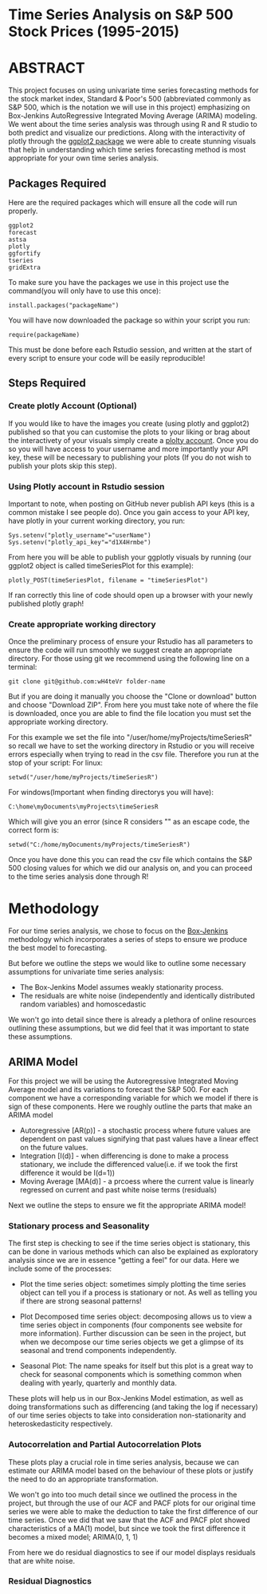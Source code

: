 # Time Series Analysis on S&P 500 Stock Prices (1995-2015)

# ABSTRACT
This project focuses on using univariate time series forecasting methods for the stock market index, Standard & Poor's 500 (abbreviated commonly as S&P 500, which is the notation we will use in this project) emphasizing on Box-Jenkins AutoRegressive Integrated Moving Average (ARIMA) modeling. We went about the time series analysis was through using R and R studio to both predict and visualize our predictions. Along with the interactivity of plotly through the [ggplot2 package](https://github.com/tidyverse/ggplot2) we were able to create stunning visuals that help in understanding which time series forecasting method is most appropriate for your own time series analysis. 
## Packages Required
Here are the required packages which will ensure all the code will run properly. 

	ggplot2
	forecast 
	astsa
	plotly 
	ggfortify
	tseries
	gridExtra

To make sure you have the packages we use in this project use the command(you will only have to use this once): 

	install.packages("packageName") 

You will have now downloaded the package so within your script you run: 

	require(packageName)

This must be done before each Rstudio session, and written at the start of every script to ensure your code will be easily reproducible!
## Steps Required 

### Create plotly Account (Optional)	
If you would like to have the images you create (using plotly and ggplot2) published so that you can customise the plots to your liking or brag about the interactivety of your visuals simply create a [plolty account](https://plot.ly/). Once you do so you will have access to your username and more importantly your API key, these will be necessary to publishing your plots (If you do not wish to publish your plots skip this step). 

### Using Plotly account in Rstudio session
Important to note, when posting on GitHub never publish API keys (this is a common mistake I see people do). Once you gain access to your API key, have plotly in your current working directory, you run:

	Sys.setenv("plotly_username"="userName")
	Sys.setenv("plotly_api_key"="d1X4Hrmbe")

From here you will be able to publish your ggplotly visuals by running (our ggplot2 object is called timeSeriesPlot for this example):

	plotly_POST(timeSeriesPlot, filename = "timeSeriesPlot")

If ran correctly this line of code should open up a browser with your newly published plotly graph!
### Create appropriate working directory
Once the preliminary process of ensure your Rstudio has all parameters to ensure the code will run smoothly we suggest create an appropriate directory. For those using git we recommend using the  following line on a terminal:

	git clone git@github.com:wH4teVr folder-name

But if you are doing it manually you choose the "Clone or download" button and choose "Download ZIP". From here you must take note of where the file is downloaded, once you are able to find the file location you must set the appropriate working directory. 

For this example we set the file into "/user/home/myProjects/timeSeriesR" so recall we have to set the working directory in Rstudio or you will receive errors especially when trying to read in the csv file. Therefore you run at the stop of your script:
For linux:

	setwd("/user/home/myProjects/timeSeriesR")

For windows(Important when finding directorys you will have):

	C:\home\myDocuments\myProjects\timeSeriesR

Which will give you an error (since R considers "\" as an escape code, the correct form is:

	setwd("C:/home/myDocuments/myProjects/timeSeriesR")

Once you have done this you can read the csv file which contains the S&P 500 closing values for which we did our analysis on, and you can proceed to the time series analysis done through R!

# Methodology 
For our time series analysis, we chose to focus on the [Box-Jenkins](https://en.wikipedia.org/wiki/Box%E2%80%93Jenkins#Box-Jenkins_model_identification) methodology which incorporates a series of steps to ensure we  produce the best model to forecasting.

But before we outline the steps we would like to outline some  necessary assumptions for univariate time series analysis:

- The Box-Jenkins Model assumes weakly stationarity process. 
- The residuals are white noise (independently and identically distributed random variables) and homoscedastic


We won't go into detail since there is already a plethora of online resources outlining these assumptions, but we did feel that it was important to state these assumptions.

## ARIMA Model 
For this project we will be using the Autoregressive Integrated Moving Average model and its variations to forecast the S&P 500. For each component we have a corresponding variable for which we model if there is sign of these components. Here we roughly outline the parts that make an ARIMA model 
- Autoregressive [AR(p)] - a stochastic process where future values are dependent on past values signifying that past values have a linear effect on the future values.
- Integration [I(d)] - when differencing is done to make a process stationary, we include the differenced value(i.e. if we took the first difference it would be I(d=1))
- Moving Average [MA(d)] - a prcoess where the current value is linearly regressed on current and past white noise terms (residuals)

Next we outline the steps to ensure we fit the appropriate ARIMA model!

### Stationary process and Seasonality
The first step is checking to see if the time series object is stationary, this can be done in various methods which can also be explained as exploratory analysis since we are in essence "getting a feel" for our data. Here we include some of the processes:

-  Plot the time series object: sometimes simply plotting the time series object can tell you if a process is stationary or not. As well as telling you if there are strong seasonal patterns!
- Plot Decomposed time series object: decomposing allows us to view a time series object in components (four components see website for more information). Further discussion can be seen in the project, but when we decompose our time series objects we get a glimpse of its seasonal and trend components independently. 

- Seasonal Plot: The name speaks for itself but this plot is a great way to check for seasonal components which is something common when dealing with yearly, quarterly and monthly data. 

These plots will help us in our Box-Jenkins Model estimation, as well as doing transformations such as differencing (and taking the log if necessary) of our time series objects to take into consideration non-stationarity and heteroskedasticity respectively. 

### Autocorrelation and Partial Autocorrelation Plots
These plots play a crucial role in time series analysis, because we can estimate our ARIMA model based on the behaviour of these plots or justify the need to do an appropriate transformation.  

We won't go into too much detail since we outlined the process in the project, but through the use of our ACF and PACF plots for our original time series we were able to make the deduction to take the first difference of our time series. Once we did that we saw that the ACF and PACF plot showed characteristics of a MA(1) model, but since we took the first difference it becomes a mixed model; ARIMA(0, 1, 1)

From here we do residual diagnostics to see if our model displays residuals that are white noise. 

### Residual Diagnostics 






